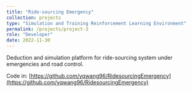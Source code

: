 ```yaml
---
title: "Ride-sourcing Emergency"
collection: projects
type: "Simulation and Training Reinforcement Learning Environment"
permalink: /projects/project-3
role: "Developer"
date: 2022-11-30
---
```


Deduction and simulation platform for ride-sourcing system under emergencies and road control.

Code in: [https://github.com/yqwang96/RidesourcingEmergency](https://github.com/yqwang96/RidesourcingEmergency)
